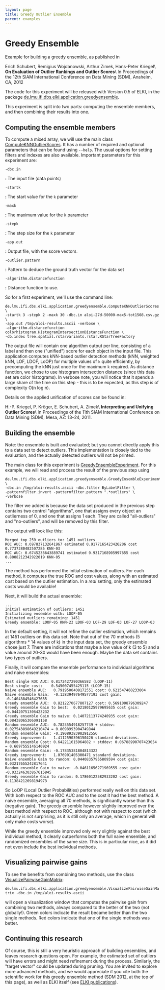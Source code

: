 ```yaml
---
layout: page
title: Greedy Outlier Ensemble
parent: examples
---
```



Greedy Ensemble
===============

Example for building a greedy ensemble, as published in

Erich Schubert, Remigius Wojdanowski, Arthur Zimek, Hans-Peter Kriegel\\
**On Evaluation of Outlier Rankings and Outlier Scores**\\
In Proceedings of the 12th SIAM International Conference on Data Mining (SDM), Anaheim, CA, 2012

The code for this experiment will be released with Version 0.5 of ELKI, in the package [de.lmu.ifi.dbs.elki.application.greedyensemble](./releases/current/doc/de/lmu/ifi/dbs/elki/application/greedyensemble.html).

This experiment is split into two parts: computing the ensemble members, and then combining their results into one.

Computing the ensemble members
------------------------------

To compute a mixed array, we will use the main class [ComputeKNNOutlierScores](./releases/current/doc/de/lmu/ifi/dbs/elki/application/greedyensemble/ComputeKNNOutlierScores.html). It has a number of required and optional parameters that can be found using `--help`. The usual options for setting filters and indexes are also available. Important parameters for this experiment are:


`-dbc.in`

:  The input file (data points)

`-startk`

:  The start value for the `k` parameter

`-maxk`

:  The maximum value for the `k` parameter

`-stepk`

:  The step size for the `k` parameter

`-app.out`

:  Output file, with the score vectors.

`-outlier.pattern`

:  Pattern to deduce the ground truth vector for the data set

`-algorithm.distancefunction`

:  Distance function to use.

So for a first experiment, we'll use the command line:
```
de.lmu.ifi.dbs.elki.application.greedyensemble.ComputeKNNOutlierScores \
-startk 3 -stepk 2 -maxk 30 -dbc.in aloi-27d-50000-max5-tot1508.csv.gz \
-app.out /tmp/aloi-results.ascii -verbose \
-algorithm.distancefunction colorhistogram.HistogramIntersectionDistanceFunction \
-db.index tree.spatial.rstarvariants.rstar.RStarTreeFactory
```

The output file will contain one algorithm output per line, consisting of a label and then one ("unified") score for each object in the input file. This application computes kNN-based outlier detection methods (kNN, weighted kNN, LOF, LDOF, LoOP) for multiple values of `k` quite efficiently, by precomputing the kNN just once for the maximum `k` required. As distance function, we chose to use histogram intersection distance (since this data set are color histograms). In verbose note, you will notice that it spends a large share of the time on this step - this is to be expected, as this step is of complexity O(n log n).

Details on the applied unification of scores can be found in:

H.-P. Kriegel, P. Kröger, E. Schubert, A. Zimek\\
**Interpreting and Unifying Outlier Scores**\\
In Proceedings of the 11th SIAM International Conference on Data Mining (SDM), Mesa, AZ: 13–24, 2011.

Building the ensemble
---------------------

Note: the ensemble is built and evaluated; but you cannot directly apply this to a data set to detect outliers. This implementation is closely tied to the evaluation, and the actually detected outliers will not be printed.

The main class for this experiment is [GreedyEnsembleExperiment](./releases/current/doc/de/lmu/ifi/dbs/elki/application/greedyensemble/GreedyEnsembleExperiment.html). For this example, we will read and process the result of the previous step using
```
de.lmu.ifi.dbs.elki.application.greedyensemble.GreedyEnsembleExperiment \
-dbc.in /tmp/aloi-results.ascii -dbc.filter ByLabelFilter \
-patternfilter.invert -patternfilter.pattern ".*outliers" \
-verbose
```

The filter we added is because the data set produced in the previous step contains two control "algorithms", one that assigns every object an outlierness of 0, and one that assigns 1 each. They are called "all-outliers" and "no-outliers", and will be removed by this filter.

The output will look like this:

    Merged top 250 outliers to: 1451 outliers
    ROC AUC: 0.697837132641967 estimated 0.9177165423426206 cost 0.7737280482507285 KNN-03
    ROC AUC: 0.6745235643889741 estimated 0.9317168905997655 cost 0.8008212342922019 KNN-05
    ...

The method has performed the initial estimation of outliers. For each method, it computes the true ROC and cost values, along with an estimated cost based on the outlier estimation. In a *real* setting, only the estimated costs would be available!

Next, it will build the actual ensemble:

    ...
    Initial estimation of outliers: 1451
    Initializing ensemble with: LOOP-05
    Estimated outliers remaining: 1451
    Greedy ensemble: LOOP-05 KNN-23 LDOF-03 LOF-29 LOF-03 LOF-27 LOOP-03

In the default setting, it will not refine the outlier estimation, which remains at 1451 outliers on this data set. Note that out of the 70 methods (5 algorithms \* 14 values of k) in the input data set, the greedy ensemble chose just 7. There are indications that maybe a low value of k (3 to 5) and a value around 20-30 would have been enough. Maybe the data set contains two types of outliers.

Finally, it will compare the ensemble performance to individual algorithms and naive ensembles:

    Best single ROC AUC: 0.8172427290366582 (LOOP-11)
    Best single cost:    0.545007455425115 (LOOP-15)
    Naive ensemble AUC:   0.7919500408172551 cost: 0.621547460233804
    Naive ensemble Gain:  -0.13839497649577193 cost gain: -0.1404384546427655
    Greedy ensemble AUC:  0.8212270677807127 cost: 0.5691008796309247
    Greedy ensemble Gain to best:  0.02180125979695635 cost gain: -0.04420751306423232
    Greedy ensemble Gain to naive: 0.14072113774240935 cost gain: 0.08438065306091158
    Random ensemble AUC:  0.7823554918257739 + stddev: 0.027543898649210474 = 0.8098993904749844
    Random ensemble Gain: -0.19089383982912556
    Greedy improvement:   1.4112590396150426 standard deviations.
    Random ensemble Cost: 0.642211615964882 + stddev: 0.06788990707423054 = 0.6697555146140924
    Random ensemble Gain: -0.17835381804813322
    Greedy improvement:   1.076901405300471 standard deviations.
    Naive ensemble Gain to random: 0.04408357955809594 cost gain: 0.03217655242817641
    Random ensemble Gain to naive: -0.04611656271969555 cost gain: -0.033246303867615845
    Greedy ensemble Gain to random: 0.17860122582933202 cost gain: 0.11384212698194973

So LoOP (Local Outlier Probabilities) performed really well on this data set. With both respect to the ROC AUC and to the cost it had the best method. A naive ensemble, averaging all 70 methods, is significantly worse than this (negative gain). The greedy ensemble however slightly improved over the best method with respect to ROC, although not with respect to cost (which actually is not surprising, as it is still only an average, which in general will only make costs worse).

While the greedy ensemble improved only very slightly against the best individual method, it clearly outperforms both the full naive ensemble, and randomized ensembles of the same size. This is in particular nice, as it did not even include the best individual methods.

Visualizing pairwise gains
--------------------------

To see the benefits from combining two methods, use the class [VisualizePairwiseGainMatrix](./releases/current/doc/de/lmu/ifi/dbs/elki/application/greedyensemble/VisualizePairwiseGainMatrix.html):

`de.lmu.ifi.dbs.elki.application.greedyensemble.VisualizePairwiseGainMatrix -dbc.in /tmp/aloi-results.ascii`

will open a visualization window that computes the pairwise gain from combining two methods, always compared to the better of the two (not globally!). Green colors indicate the result became better than the two single methods. Red colors indicate that one of the single methods was better.

Continuing this research
------------------------

Of course, this is still a very heuristic approach of building ensembles, and leaves research questions open. For example, the estimated set of outliers will have errors and might need refinement during the process. Similarly, the "target vector" could be updated during pruning. You are invited to explore more advanced methods, and we would appreciate if you cite both the scientific work for this greedy ensemble method (SDM 2012, at the top of this page), as well as ELKI itself (see [ELKI publications](/publications)).
